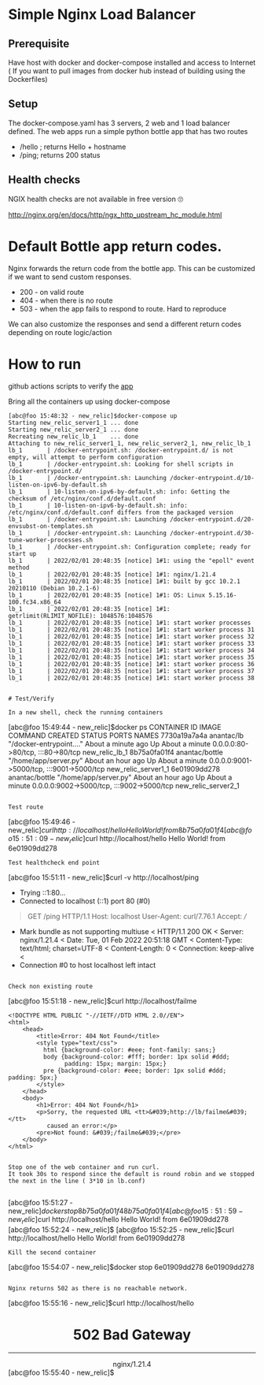 # Simple Nginx Load Balancer

## Prerequisite
  Have host with docker and docker-compose installed and access to Internet ( If you want to pull images from docker hub instead of building using the Dockerfiles)

## Setup 
The docker-compose.yaml has 3 servers, 2 web and 1 load balancer defined.
The web apps run a simple python bottle app that has two routes
  - /hello ; returns Hello + hostname
  - /ping; returns 200 status


## Health checks
NGIX health checks are not available in free version :roll_eyes:

http://nginx.org/en/docs/http/ngx_http_upstream_hc_module.html


# Default Bottle app return codes. 

  Nginx forwards the return code from the bottle app. This can be customized if we want to send custom responses.
  - 200 - on valid route
  - 404 - when there is no route
  - 503 - when the app fails to respond to route. Hard to reproduce
  
  We can also customize the responses and send a different return codes depending on route logic/action

# How to run

github actions scripts to verify the [ app ]( https://github.com/ac427/lb-test/blob/main/tests.sh#L8#L10)

Bring all the containers up using docker-compose

```
[abc@foo 15:48:32 - new_relic]$docker-compose up
Starting new_relic_server1_1 ... done
Starting new_relic_server2_1 ... done
Recreating new_relic_lb_1    ... done
Attaching to new_relic_server1_1, new_relic_server2_1, new_relic_lb_1
lb_1       | /docker-entrypoint.sh: /docker-entrypoint.d/ is not empty, will attempt to perform configuration
lb_1       | /docker-entrypoint.sh: Looking for shell scripts in /docker-entrypoint.d/
lb_1       | /docker-entrypoint.sh: Launching /docker-entrypoint.d/10-listen-on-ipv6-by-default.sh
lb_1       | 10-listen-on-ipv6-by-default.sh: info: Getting the checksum of /etc/nginx/conf.d/default.conf
lb_1       | 10-listen-on-ipv6-by-default.sh: info: /etc/nginx/conf.d/default.conf differs from the packaged version
lb_1       | /docker-entrypoint.sh: Launching /docker-entrypoint.d/20-envsubst-on-templates.sh
lb_1       | /docker-entrypoint.sh: Launching /docker-entrypoint.d/30-tune-worker-processes.sh
lb_1       | /docker-entrypoint.sh: Configuration complete; ready for start up
lb_1       | 2022/02/01 20:48:35 [notice] 1#1: using the "epoll" event method
lb_1       | 2022/02/01 20:48:35 [notice] 1#1: nginx/1.21.4
lb_1       | 2022/02/01 20:48:35 [notice] 1#1: built by gcc 10.2.1 20210110 (Debian 10.2.1-6) 
lb_1       | 2022/02/01 20:48:35 [notice] 1#1: OS: Linux 5.15.16-100.fc34.x86_64
lb_1       | 2022/02/01 20:48:35 [notice] 1#1: getrlimit(RLIMIT_NOFILE): 1048576:1048576
lb_1       | 2022/02/01 20:48:35 [notice] 1#1: start worker processes
lb_1       | 2022/02/01 20:48:35 [notice] 1#1: start worker process 31
lb_1       | 2022/02/01 20:48:35 [notice] 1#1: start worker process 32
lb_1       | 2022/02/01 20:48:35 [notice] 1#1: start worker process 33
lb_1       | 2022/02/01 20:48:35 [notice] 1#1: start worker process 34
lb_1       | 2022/02/01 20:48:35 [notice] 1#1: start worker process 35
lb_1       | 2022/02/01 20:48:35 [notice] 1#1: start worker process 36
lb_1       | 2022/02/01 20:48:35 [notice] 1#1: start worker process 37
lb_1       | 2022/02/01 20:48:35 [notice] 1#1: start worker process 38
```

```

# Test/Verify

In a new shell, check the running containers

```

[abc@foo 15:49:44 - new_relic]$docker ps
CONTAINER ID   IMAGE            COMMAND                  CREATED              STATUS              PORTS                                       NAMES
7730a19a7a4a   anantac/lb       "/docker-entrypoint.…"   About a minute ago   Up About a minute   0.0.0.0:80->80/tcp, :::80->80/tcp           new_relic_lb_1
8b75a0fa01f4   anantac/bottle   "/home/app/server.py"    About an hour ago    Up About a minute   0.0.0.0:9001->5000/tcp, :::9001->5000/tcp   new_relic_server1_1
6e01909dd278   anantac/bottle   "/home/app/server.py"    About an hour ago    Up About a minute   0.0.0.0:9002->5000/tcp, :::9002->5000/tcp   new_relic_server2_1

```

Test route

```
[abc@foo 15:49:46 - new_relic]$curl http://localhost/hello
Hello World! from 8b75a0fa01f4
[abc@foo 15:51:09 - new_relic]$curl http://localhost/hello
Hello World! from 6e01909dd278
```
Test healthcheck end point

```
[abc@foo 15:51:11 - new_relic]$curl -v http://localhost/ping
*   Trying ::1:80...
* Connected to localhost (::1) port 80 (#0)
> GET /ping HTTP/1.1
> Host: localhost
> User-Agent: curl/7.76.1
> Accept: */*
> 
* Mark bundle as not supporting multiuse
< HTTP/1.1 200 OK
< Server: nginx/1.21.4
< Date: Tue, 01 Feb 2022 20:51:18 GMT
< Content-Type: text/html; charset=UTF-8
< Content-Length: 0
< Connection: keep-alive
< 
* Connection #0 to host localhost left intact
```

Check non existing route

```
[abc@foo 15:51:18 - new_relic]$curl http://localhost/failme

    <!DOCTYPE HTML PUBLIC "-//IETF//DTD HTML 2.0//EN">
    <html>
        <head>
            <title>Error: 404 Not Found</title>
            <style type="text/css">
              html {background-color: #eee; font-family: sans;}
              body {background-color: #fff; border: 1px solid #ddd;
                    padding: 15px; margin: 15px;}
              pre {background-color: #eee; border: 1px solid #ddd; padding: 5px;}
            </style>
        </head>
        <body>
            <h1>Error: 404 Not Found</h1>
            <p>Sorry, the requested URL <tt>&#039;http://lb/failme&#039;</tt>
               caused an error:</p>
            <pre>Not found: &#039;/failme&#039;</pre>
        </body>
    </html>

```

Stop one of the web container and run curl. 
It took 30s to respond since the default is round robin and we stopped the next in the line ( 3*10 in lb.conf)


```
[abc@foo 15:51:27 - new_relic]$docker stop 8b75a0fa01f4
8b75a0fa01f4
[abc@foo 15:51:59 - new_relic]$curl http://localhost/hello
Hello World! from 6e01909dd278
[abc@foo 15:52:24 - new_relic]$
[abc@foo 15:52:25 - new_relic]$curl http://localhost/hello
Hello World! from 6e01909dd278

```
Kill the second container

```
[abc@foo 15:54:07 - new_relic]$docker stop 6e01909dd278
6e01909dd278
```

Nginx returns 502 as there is no reachable network.

```
[abc@foo 15:55:16 - new_relic]$curl http://localhost/hello
<html>
<head><title>502 Bad Gateway</title></head>
<body>
<center><h1>502 Bad Gateway</h1></center>
<hr><center>nginx/1.21.4</center>
</body>
</html>
[abc@foo 15:55:40 - new_relic]$

```
